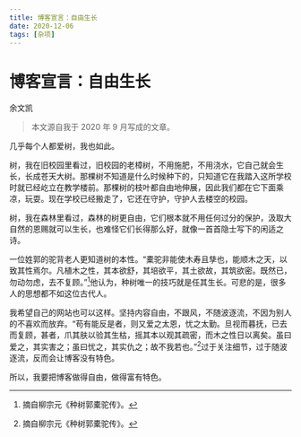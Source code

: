 ```yaml
---
title: 博客宣言：自由生长
date: 2020-12-06
tags: [杂项]
---
```

# 博客宣言：自由生长
余文凯

> 本文源自我于 2020 年 9 月写成的文章。

几乎每个人都爱树，我也如此。

树，我在旧校园里看过，旧校园的老樟树，不用施肥，不用浇水，它自己就会生长，长成苍天大树。那棵树不知道是什么时候种下的，只知道它在我踏入这所学校时就已经屹立在教学楼前。那棵树的枝叶都自由地伸展，因此我们都在它下面乘凉，玩耍。现在学校已经搬走了，它还在守护，守护人去楼空的校园。

树，我在森林里看过，森林的树更自由，它们根本就不用任何过分的保护，汲取大自然的恩赐就可以生长，也难怪它们长得那么好，就像一首首隐士写下的闲适之诗。

一位姓郭的驼背老人更知道树的本性。“橐驼非能使木寿且孳也，能顺木之天，以致其性焉尔。凡植木之性，其本欲舒，其培欲平，其土欲故，其筑欲密。既然已，勿动勿虑，去不复顾。”[^foot]他认为，种树唯一的技巧就是任其生长。可悲的是，很多人的思想都不如这位古代人。

我希望自己的网站也可以这样。坚持内容自由，不跟风，不随波逐流，不因为别人的不喜欢而放弃。“苟有能反是者，则又爱之太恩，忧之太勤。旦视而暮抚，已去而复顾，甚者，爪其肤以验其生枯，摇其本以观其疏密，而木之性日以离矣。虽曰爱之，其实害之；虽曰忧之，其实仇之；故不我若也。”[^foot]过于关注细节，过于随波逐流，反而会让博客没有特色。

所以，我要把博客做得自由，做得富有特色。

[^foot]:摘自柳宗元《种树郭橐驼传》。
